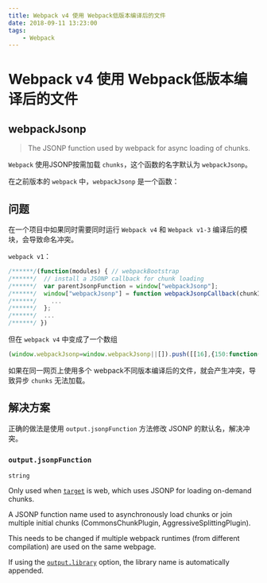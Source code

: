 ```yaml
---
title: Webpack v4 使用 Webpack低版本编译后的文件
date: 2018-09-11 13:23:00
tags:
    - Webpack
---
```


# Webpack v4 使用 Webpack低版本编译后的文件

## webpackJsonp

> The JSONP function used by webpack for async loading of chunks.

`Webpack` 使用JSONP按需加载 `chunks`，这个函数的名字默认为 `webpackJsonp`。

在之前版本的 `webpack` 中，`webpackJsonp` 是一个函数：

## 问题

在一个项目中如果同时需要同时运行 `Webpack v4` 和 `Webpack v1-3` 编译后的模块，会导致命名冲突。

`webpack v1`：

```javascript
/******/(function(modules) { // webpackBootstrap
/******/  // install a JSONP callback for chunk loading
/******/  var parentJsonpFunction = window["webpackJsonp"];
/******/  window["webpackJsonp"] = function webpackJsonpCallback(chunkIds, moreModules) {
/******/    ...
/******/  };
/******/  ...
/******/ })
```

但在 `webpack v4` 中变成了一个数组

```javascript
(window.webpackJsonp=window.webpackJsonp||[]).push([[16],{150:function(e,t,u){....
```

如果在同一网页上使用多个 webpack不同版本编译后的文件，就会产生冲突，导致异步 `chunks` 无法加载。

## 解决方案

正确的做法是使用 `output.jsonpFunction` 方法修改 JSONP 的默认名，解决冲突。

### `output.jsonpFunction` [](https://webpack.js.org/configuration/output/#output-jsonpfunction)

`string`

Only used when [`target`](https://webpack.js.org/configuration/target) is web, which uses JSONP for loading on-demand chunks.

A JSONP function name used to asynchronously load chunks or join multiple initial chunks (CommonsChunkPlugin, AggressiveSplittingPlugin).

This needs to be changed if multiple webpack runtimes (from different compilation) are used on the same webpage.

If using the [`output.library`](https://webpack.js.org/configuration/output/#output-library) option, the library name is automatically appended.
